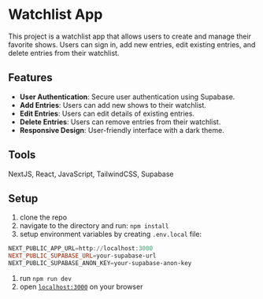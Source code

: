 # Watchlist App

This project is a watchlist app that allows users to create and manage their favorite shows. Users can sign in, add new entries, edit existing entries, and delete entries from their watchlist.

## Features

- **User Authentication**: Secure user authentication using Supabase.
- **Add Entries**: Users can add new shows to their watchlist.
- **Edit Entries**: Users can edit details of existing entries.
- **Delete Entries**: Users can remove entries from their watchlist.
- **Responsive Design**: User-friendly interface with a dark theme.

## Tools

NextJS, React, JavaScript, TailwindCSS, Supabase

## Setup

1. clone the repo
2. navigate to the directory and run: `npm install`
3. setup environment variables by creating `.env.local` file:

```powershell
NEXT_PUBLIC_APP_URL=http://localhost:3000
NEXT_PUBLIC_SUPABASE_URL=your-supabase-url
NEXT_PUBLIC_SUPABASE_ANON_KEY=your-supabase-anon-key
```

1. run `npm run dev`
2. open [`localhost:3000`](http://localhost:3000) on your browser
